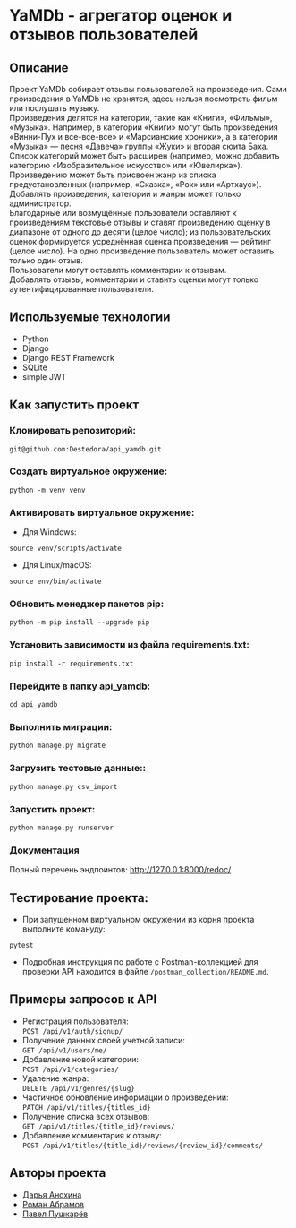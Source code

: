 # YaMDb - агрегатор оценок и отзывов пользователей

## Описание
Проект YaMDb собирает отзывы пользователей на произведения. Сами произведения в YaMDb не хранятся, здесь нельзя посмотреть фильм или послушать музыку.</br>
Произведения делятся на категории, такие как «Книги», «Фильмы», «Музыка». Например, в категории «Книги» могут быть произведения «Винни-Пух и все-все-все» и «Марсианские хроники», а в категории «Музыка» — песня «Давеча» группы «Жуки» и вторая сюита Баха. Список категорий может быть расширен (например, можно добавить категорию «Изобразительное искусство» или «Ювелирка»). </br>
Произведению может быть присвоен жанр из списка предустановленных (например, «Сказка», «Рок» или «Артхаус»). </br>
Добавлять произведения, категории и жанры может только администратор.</br>
Благодарные или возмущённые пользователи оставляют к произведениям текстовые отзывы и ставят произведению оценку в диапазоне от одного до десяти (целое число); из пользовательских оценок формируется усреднённая оценка произведения — рейтинг (целое число). На одно произведение пользователь может оставить только один отзыв.</br>
Пользователи могут оставлять комментарии к отзывам.</br>
Добавлять отзывы, комментарии и ставить оценки могут только аутентифицированные пользователи.</br>


## Используемые технологии

* Python
* Django
* Django REST Framework
* SQLite
* simple JWT


## Как запустить проект

### Клонировать репозиторий:  
``` 
git@github.com:Destedora/api_yamdb.git
```    
### Cоздать виртуальное окружение:

```
python -m venv venv
```

### Активировать виртуальное окружение:

- Для Windows:
```
source venv/scripts/activate
```
- Для Linux/macOS:
```
source env/bin/activate
``` 

### Обновить менеджер пакетов pip:

```
python -m pip install --upgrade pip
```

### Установить зависимости из файла requirements.txt:

```
pip install -r requirements.txt
```

### Перейдите в папку api_yamdb:

```
cd api_yamdb
```

### Выполнить миграции:

```
python manage.py migrate
```

### Загрузить тестовые данные::

```
python manage.py csv_import 
```

### Запустить проект:

```
python manage.py runserver
```

### Документация

Полный перечень эндпоинтов: http://127.0.0.1:8000/redoc/

## Тестирование проекта:
- При запущенном виртуальном окружении 
из корня проекта выполните комануду: 
```
pytest
```
- Подробная инструкция по работе с Postman-коллекцией 
для проверки API находится в файле `/postman_collection/README.md`.

## Примеры запросов к API
- Регистрация пользователя:  
``` POST /api/v1/auth/signup/ ```  
- Получение данных своей учетной записи:  
``` GET /api/v1/users/me/ ```  
- Добавление новой категории:  
``` POST /api/v1/categories/ ```
- Удаление жанра:  
``` DELETE /api/v1/genres/{slug} ```
- Частичное обновление информации о произведении:  
``` PATCH /api/v1/titles/{titles_id} ```
- Получение списка всех отзывов:  
``` GET /api/v1/titles/{title_id}/reviews/ ```
- Добавление комментария к отзыву:  
``` POST /api/v1/titles/{title_id}/reviews/{review_id}/comments/ ```

## Авторы проекта

- [Дарья Анохина](https://github.com/Destedora)
- [Роман Абрамов](https://github.com/abramovrs)
- [Павел Пушкарёв](https://github.com/PushkarevP)

